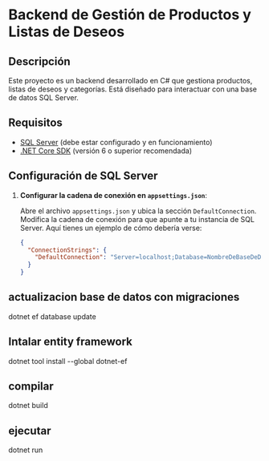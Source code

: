 # Backend de Gestión de Productos y Listas de Deseos

## Descripción

Este proyecto es un backend desarrollado en C# que gestiona productos, listas de deseos y categorías. Está diseñado para interactuar con una base de datos SQL Server. 

## Requisitos

- [SQL Server](https://www.microsoft.com/en-us/sql-server/sql-server-downloads) (debe estar configurado y en funcionamiento)
- [.NET Core SDK](https://dotnet.microsoft.com/download/dotnet) (versión 6 o superior recomendada)

## Configuración de SQL Server

1. **Configurar la cadena de conexión en `appsettings.json`**:

   Abre el archivo `appsettings.json` y ubica la sección `DefaultConnection`. Modifica la cadena de conexión para que apunte a tu instancia de SQL Server. Aquí tienes un ejemplo de cómo debería verse:

   ```json
   {
     "ConnectionStrings": {
       "DefaultConnection": "Server=localhost;Database=NombreDeBaseDeDatos;User Id=tuUsuario;Password=tuContraseña;"
     }
   }
## actualizacion base de datos con migraciones 
dotnet ef database update

## Intalar entity framework 
dotnet tool install --global dotnet-ef

## compilar 
dotnet build

## ejecutar
dotnet run
 
